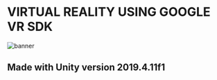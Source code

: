 # VIRTUAL REALITY USING GOOGLE VR SDK 

![banner](https://aramirezz0110.github.io/portfolio/assets/img/portfolio/360-image-app.jpg)



## Made with Unity version 2019.4.11f1

